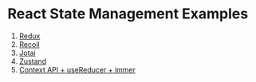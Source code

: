 # React State Management Examples

1) [Redux](https://redux-toolkit.js.org/)
2) [Recoil](https://recoiljs.org/)
3) [Jotai](https://jotai.org/)
4) [Zustand](https://github.com/pmndrs/zustand)
5) [Context API + useReducer + immer](https://hswolff.com/blog/how-to-usecontext-with-usereducer/)
